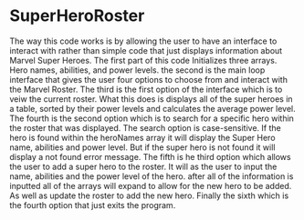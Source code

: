 # SuperHeroRoster

The way this code works is by allowing the user to have an interface to interact with rather than simple code that just displays information about Marvel Super Heroes. The first part of this code Initializes three arrays. Hero names, abilities, and power levels. the second is the main loop interface that gives the user four options to choose from and interact with the Marvel Roster. The third is the first option of the interface which is to veiw the current roster. What this does is displays all of the super heroes in a table, sorted by their power levels and calculates the average power level. The fourth is the second option which is to search for a specific hero within the roster that was displayed. The search option is case-sensitive. If the hero is found within the heroNames array it will display the Super Hero name, abilities and power level. But if the super hero is not found it will display a not found error message. The fifth is he third option which allows the user to add a super hero to the roster. It will as the user to input the name, abilities and the power level of the hero. after all of the information is inputted all of the arrays will expand to allow for the new hero to be added. As well as update the roster to add the new hero. Finally the sixth which is the fourth option that just exits the program. 

